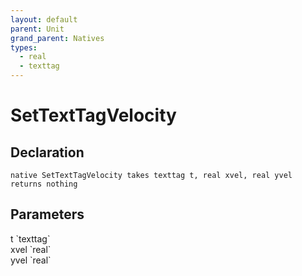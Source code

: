 ```yaml
---
layout: default
parent: Unit
grand_parent: Natives
types:
  - real
  - texttag
---
```


# SetTextTagVelocity

## Declaration

```
native SetTextTagVelocity takes texttag t, real xvel, real yvel returns nothing
```

## Parameters
<dl>
  <dt>t `texttag`</dt>
  <dd></dd>

  <dt>xvel `real`</dt>
  <dd></dd>

  <dt>yvel `real`</dt>
  <dd></dd>
</dl>